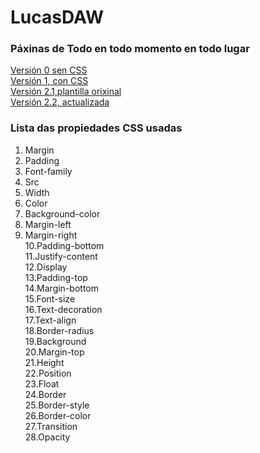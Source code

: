 # LucasDAW

### Páxinas de Todo en todo momento en todo lugar  

[Versión 0 sen CSS](https://LucasDAW.github.io/v0)  
[Versión 1, con CSS](https://LucasDAW.github.io/v1)  
[Versión 2.1,plantilla orixinal](https://LucasDAW.github.io/v2.1)  
[Versión 2.2, actualizada](https://LucasDAW.github.io/v2.2)  

### Lista das propiedades CSS usadas  
1. Margin
2. Padding
3. Font-family
4. Src
5. Width
6. Color
7. Background-color
8. Margin-left  
9. Margin-right  
10.Padding-bottom  
11.Justify-content  
12.Display  
13.Padding-top  
14.Margin-bottom  
15.Font-size  
16.Text-decoration  
17.Text-align  
18.Border-radius  
19.Background  
20.Margin-top  
21.Height  
22.Position  
23.Float  
24.Border  
25.Border-style  
26.Border-color  
27.Transition  
28.Opacity  
